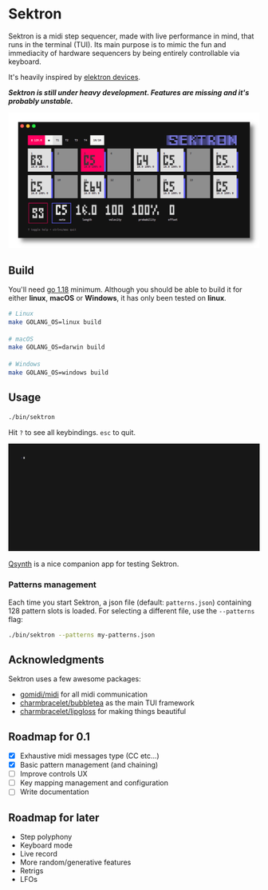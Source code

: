 # Sektron

Sektron is a midi step sequencer, made with live performance in mind, that runs in the terminal (TUI).
Its main purpose is to mimic the fun and immediacity of hardware sequencers by being entirely controllable via keyboard.

It's heavily inspired by [elektron devices](https://www.elektron.se).

**_Sektron is still under heavy development. Features are missing and it's probably unstable._**

![sektron screenshot](/docs/screenshot.png)

## Build

You'll need [go 1.18](https://go.dev/dl/) minimum.
Although you should be able to build it for either **linux**, **macOS** or **Windows**, it has only been tested on **linux**.

```sh
# Linux
make GOLANG_OS=linux build

# macOS
make GOLANG_OS=darwin build

# Windows
make GOLANG_OS=windows build
```


## Usage

```sh
./bin/sektron
```

Hit `?` to see all keybindings. `esc` to quit.

![sektron gif](/docs/vhs.gif)

[Qsynth](https://qsynth.sourceforge.io/) is a nice companion app for testing Sektron.

### Patterns management

Each time you start Sektron, a json file (default: `patterns.json`) containing 128 pattern slots is loaded.
For selecting a different file, use the `--patterns` flag:
```sh
./bin/sektron --patterns my-patterns.json
```

## Acknowledgments

Sektron uses a few awesome packages:
 - [gomidi/midi](https://gitlab.com/gomidi/midi) for all midi communication
 - [charmbracelet/bubbletea](https://github.com/charmbracelet/bubbletea) as the main TUI framework
 - [charmbracelet/lipgloss](https://github.com/charmbracelet/lipgloss) for making things beautiful

## Roadmap for 0.1

 - [x] Exhaustive midi messages type (CC etc...)
 - [x] Basic pattern management (and chaining)
 - [ ] Improve controls UX
 - [ ] Key mapping management and configuration
 - [ ] Write documentation

## Roadmap for later

 - Step polyphony
 - Keyboard mode
 - Live record
 - More random/generative features
 - Retrigs
 - LFOs
